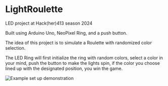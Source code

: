 # LightRoulette
LED project at Hack(her)413 season 2024

Built using Arduino Uno, NeoPixel Ring, and a push button.

The idea of this project is to simulate a Roulette with randomized color selection.

The LED Ring will first initialize the ring with random colors, select a color in your mind, push the button to make the lights spin, if the color you choose lined up with the designated position, you win the game.

![Example set up demonstration]()
